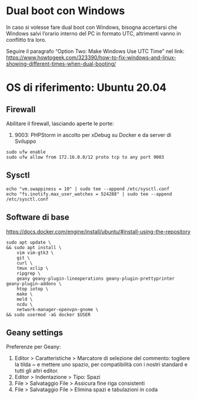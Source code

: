 # Dual boot con Windows

In caso si volesse fare dual boot con Windows, bisogna accertarsi che Windows salvi l’orario interno del PC in formato UTC, altrimenti vanno in conflitto tra loro.

Seguire il paragrafo “Option Two: Make Windows Use UTC Time” nel link:
https://www.howtogeek.com/323390/how-to-fix-windows-and-linux-showing-different-times-when-dual-booting/

# OS di riferimento: Ubuntu 20.04

## Firewall

Abilitare il firewall, lasciando aperte le porte:

1. 9003: PHPStorm in ascolto per xDebug su Docker e da server di Sviluppo

```
sudo ufw enable
sudo ufw allow from 172.16.0.0/12 proto tcp to any port 9003
```

## Sysctl

```
echo "vm.swappiness = 10" | sudo tee --append /etc/sysctl.conf
echo "fs.inotify.max_user_watches = 524288" | sudo tee --append /etc/sysctl.conf
```

## Software di base

https://docs.docker.com/engine/install/ubuntu/#install-using-the-repository

```
sudo apt update \
&& sudo apt install \
    vim vim-gtk3 \
    git \
    curl \
    tmux xclip \
    ripgrep \
    geany geany-plugin-lineoperations geany-plugin-prettyprinter geany-plugin-addons \
    htop iotop \
    make \
    meld \
    ncdu \
    network-manager-openvpn-gnome \
&& sudo usermod -aG docker $USER
```

## Geany settings

Preferenze per Geany:

1. Editor > Caratteristiche > Marcatore di selezione del commento: togliere la tilda ~ e mettere
uno spazio, per compatibilità con i nostri standard e tutti gli altri editor.
2. Editor > Indentazione > Tipo: Spazi
3. File > Salvataggio File > Assicura fine riga consistenti
4. File > Salvataggio File > Elimina spazi e tabulazioni in coda
